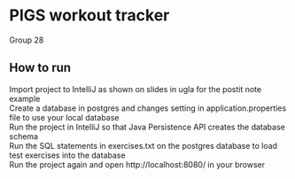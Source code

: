 # PIGS workout tracker
Group 28

## How to run
Import project to IntelliJ as shown on slides in ugla for the postit note example<br/>
Create a database in postgres and changes setting in application.properties file to use your local database<br/>
Run the project in IntelliJ so that Java Persistence API creates the database schema <br/>
Run the SQL statements in exercises.txt on the postgres database to load test exercises into the database<br/>
Run the project again and open http://localhost:8080/ in your browser


